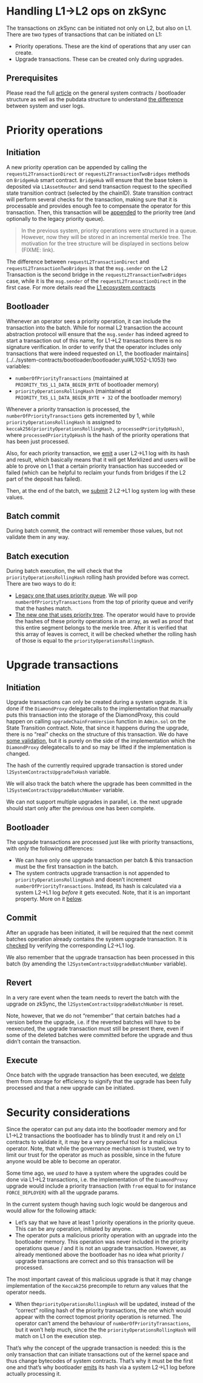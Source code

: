 # Handling L1→L2 ops on zkSync

The transactions on zkSync can be initiated not only on L2, but also on L1. There are two types of transactions that can be initiated on L1:

- Priority operations. These are the kind of operations that any user can create.
- Upgrade transactions. These can be created only during upgrades.

## Prerequisites

Please read the full [article](../../l2_system_contracts/system_contracts_bootloader_description.md) on the general system contracts / bootloader structure as well as the pubdata structure to understand [the difference](../data_availability/standard_pubdata_format.md) between system and user logs.

# Priority operations

## Initiation

A new priority operation can be appended by calling the `requestL2TransactionDirect` or `requestL2TransactionTwoBridges` methods on `BridgeHub` smart contract. `BridgeHub` will ensure that the base token is deposited via `L1AssetRouter` and send transaction request to the specified state transition contract (selected by the chainID). State transition contract will perform several checks for the transaction, making sure that it is processable and provides enough fee to compensate the operator for this transaction. Then, this transaction will be [appended](../../l1-contracts/contracts/state-transition/chain-deps/facets/Mailbox.sol#569) to the priority tree (and optionally to the legacy priority queue).

> In the previous system, priority operations were structured in a queue. However, now they will be stored in an incremental merkle tree. The motivation for the tree structure will be displayed in sections below (FIXME: link). 

The difference between `requestL2TransactionDirect` and `requestL2TransactionTwoBridges` is that the `msg.sender` on the L2 Transaction is the second bridge in the `requestL2TransactionTwoBridges` case, while it is the `msg.sender` of the `requestL2TransactionDirect` in the first case. For more details read the [L1 ecosystem contracts](./L1%20ecosystem%20contracts.md)

## Bootloader

Whenever an operator sees a priority operation, it can include the transaction into the batch. While for normal L2 transaction the account abstraction protocol will ensure that the `msg.sender` has indeed agreed to start a transaction out of this name, for L1→L2 transactions there is no signature verification. In order to verify that the operator includes only transactions that were indeed requested on L1, the bootloader maintains](../../system-contracts/bootloader/bootloader.yul#L1052-L1053) two variables:

- `numberOfPriorityTransactions` (maintained at `PRIORITY_TXS_L1_DATA_BEGIN_BYTE` of bootloader memory)
- `priorityOperationsRollingHash` (maintained at `PRIORITY_TXS_L1_DATA_BEGIN_BYTE + 32` of the bootloader memory)

Whenever a priority transaction is processed, the `numberOfPriorityTransactions` gets incremented by 1, while `priorityOperationsRollingHash` is assigned to `keccak256(priorityOperationsRollingHash, processedPriorityOpHash)`, where `processedPriorityOpHash` is the hash of the priority operations that has been just processed.

Also, for each priority transaction, we [emit](../../system-contracts/bootloader/bootloader.yul#L1046) a user L2→L1 log with its hash and result, which basically means that it will get Merklized and users will be able to prove on L1 that a certain priority transaction has succeeded or failed (which can be helpful to reclaim your funds from bridges if the L2 part of the deposit has failed).

Then, at the end of the batch, we [submit](../../system-contracts/bootloader/bootloader.yul#L4117-L4118) 2 L2→L1 log system log with these values.

## Batch commit

During batch commit, the contract will remember those values, but not validate them in any way.

## Batch execution

During batch execution, the will check that the `priorityOperationsRollingHash` rolling hash provided before was correct. There are two ways to do it:

- [Legacy one that uses priority queue](../../l1-contracts/contracts/state-transition/chain-deps/facets/Executor.sol#L397). We will pop `numberOfPriorityTransactions` from the top of priority queue and verify that the hashes match.
- [The new one that uses priority tree](../../l1-contracts/contracts/state-transition/chain-deps/facets/Executor.sol#L397). The operator would have to provide the hashes of these priority operations in an array, as well as proof that this entire segment belongs to the merkle tree. After it is verified that this array of leaves is correct, it will be checked whether the rolling hash of those is equal to the `priorityOperationsRollingHash`.

# Upgrade transactions

## Initiation

Upgrade transactions can only be created during a system upgrade. It is done if the `DiamondProxy` delegatecalls to the implementation that manually puts this transaction into the storage of the DiamondProxy, this could happen on calling `upgradeChainFromVersion` function in `Admin.sol` on the State Transition contract. Note, that since it happens during the upgrade, there is no “real” checks on the structure of this transaction. We do have [some validation](../../l1-contracts/contracts/upgrades/BaseZkSyncUpgrade.sol#L193), but it is purely on the side of the implementation which the `DiamondProxy` delegatecalls to and so may be lifted if the implementation is changed.

The hash of the currently required upgrade transaction is stored under `l2SystemContractsUpgradeTxHash` variable.

We will also track the batch where the upgrade has been committed in the `l2SystemContractsUpgradeBatchNumber` variable.

We can not support multiple upgrades in parallel, i.e. the next upgrade should start only after the previous one has been complete.

## Bootloader

The upgrade transactions are processed just like with priority transactions, with only the following differences:

- We can have only one upgrade transaction per batch & this transaction must be the first transaction in the batch.
- The system contracts upgrade transaction is not appended to `priorityOperationsRollingHash` and doesn’t increment `numberOfPriorityTransactions`. Instead, its hash is calculated via a system L2→L1 log *before* it gets executed. Note, that it is an important property. More on it [below](#security-considerations).

## Commit

After an upgrade has been initiated, it will be required that the next commit batches operation already contains the system upgrade transaction. It is [checked](../../l1-contracts/contracts/state-transition/chain-deps/facets/Executor.sol#L223) by verifying the corresponding L2→L1 log.

We also remember that the upgrade transaction has been processed in this batch (by amending the `l2SystemContractsUpgradeBatchNumber` variable).

## Revert

In a very rare event when the team needs to revert the batch with the upgrade on zkSync, the `l2SystemContractsUpgradeBatchNumber` is reset.

Note, however, that we do not “remember” that certain batches had a version before the upgrade, i.e. if the reverted batches will have to be reexecuted, the upgrade transaction must still be present there, even if some of the deleted batches were committed before the upgrade and thus didn’t contain the transaction.

## Execute

Once batch with the upgrade transaction has been executed, we [delete](../../l1-contracts/contracts/state-transition/chain-deps/facets/Executor.sol#L486) them from storage for efficiency to signify that the upgrade has been fully processed and that a new upgrade can be initiated.

# Security considerations

Since the operator can put any data into the bootloader memory and for L1→L2 transactions the bootloader has to blindly trust it and rely on L1 contracts to validate it, it may be a very powerful tool for a malicious operator. Note, that while the governance mechanism is trusted, we try to limit our trust for the operator as much as possible, since in the future anyone would be able to become an operator.

Some time ago, we *used to* have a system where the upgrades could be done via L1→L2 transactions, i.e. the implementation of the `DiamondProxy` upgrade would include a priority transaction (with `from` equal to for instance `FORCE_DEPLOYER`) with all the upgrade params. 

In the current system though having such logic would be dangerous and would allow for the following attack:

- Let’s say that we have at least 1 priority operations in the priority queue. This can be any operation, initiated by anyone.
- The operator puts a malicious priority operation with an upgrade into the bootloader memory. This operation was never included in the priority operations queue / and it is not an upgrade transaction. However, as already mentioned above the bootloader has no idea what priority / upgrade transactions are correct and so this transaction will be processed.

The most important caveat of this malicious upgrade is that it may change implementation of the `Keccak256` precompile to return any values that the operator needs.
- When the`priorityOperationsRollingHash` will be updated, instead of the “correct” rolling hash of the priority transactions, the one which would appear with the correct topmost priority operation is returned. The operator can’t amend the behaviour of `numberOfPriorityTransactions`, but it won’t help much, since the the `priorityOperationsRollingHash` will match on L1 on the execution step.

That’s why the concept of the upgrade transaction is needed: this is the only transaction that can initiate transactions out of the kernel space and thus change bytecodes of system contracts. That’s why it must be the first one and that’s why bootloader [emits](../../system-contracts/bootloader/bootloader.yul#L603) its hash via a system L2→L1 log before actually processing it.
